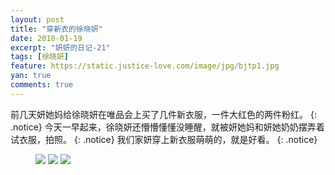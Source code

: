 ```yaml
---
layout: post
title: "穿新衣的徐晓妍"
date: 2018-01-19
excerpt: "妍妍的日记-21"
tags: [徐晓妍]
feature: https://static.justice-love.com/image/jpg/bjtp1.jpg
yan: true
comments: true
---
```

前几天妍她妈给徐晓妍在唯品会上买了几件新衣服，一件大红色的两件粉红。
{: .notice}
今天一早起来，徐晓妍还懵懵懂懂没睡醒，就被妍她妈和妍她奶奶摆弄着试衣服，拍照。
{: .notice}
我们家妍穿上新衣服萌萌的，就是好看。
{: .notice}
<figure>
    <a href="{{ site.staticUrl }}/yanyan/image/xinyi1.jpg"><img src="{{ site.staticUrl }}/yanyan/image/xinyi1.jpg" /></a>
    <a href="{{ site.staticUrl }}/yanyan/image/xinyi2.jpg"><img src="{{ site.staticUrl }}/yanyan/image/xinyi2.jpg" /></a>
    <a href="{{ site.staticUrl }}/yanyan/image/xinyi3.jpg"><img src="{{ site.staticUrl }}/yanyan/image/xinyi3.jpg" /></a>
</figure>
